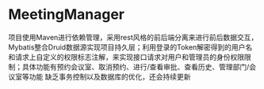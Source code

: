 # MeetingManager
项目使用Maven进行依赖管理，采用rest风格的前后端分离来进行前后数据交互，Mybatis整合Druid数据源实现项目持久层；利用登录的Token解密得到的用户名和请求上自定义的权限标志注解，来实现接口请求对用户和管理员的身份权限限制；具体功能有预约会议室、取消预约、进行/查看审批、查看历史、管理部门/会议室等功能
缺乏事务控制以及数据库的优化，还会持续更新
